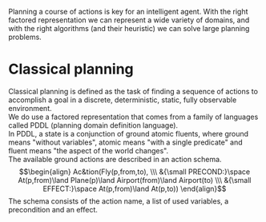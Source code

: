 Planning a course of actions is key for an intelligent agent. With the right factored representation we can represent a wide variety of domains, and with the right algorithms (and their heuristic) we can solve large planning problems.
# Classical planning
Classical planning is defined as the task of finding a sequence of actions to accomplish a goal in a discrete, deterministic, static, fully observable environment.<br>
We do use a factored representation that comes from a family of languages called PDDL (planning domain definition language).<br>
In PDDL, a state is a conjunction of ground atomic fluents, where ground means "without variables", atomic means "with a single predicate" and fluent means "the aspect of the world changes".<br>
The available ground actions are described in an action schema.
$$\begin{align} 
Ac&tion(Fly(p,from,to), \\\
&{\small PRECOND:}\space At(p,from)\land Plane(p)\land Airport(from)\land Airport(to) \\\
&{\small EFFECT:}\space At(p,from)\land At(p,to))
\end{align}$$
The schema consists of the action name, a list of used variables, a precondition and an effect.